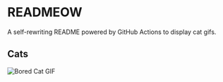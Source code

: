 # READMEOW

A self-rewriting README powered by GitHub Actions to display cat gifs.

## Cats

![Bored Cat GIF](https://media0.giphy.com/media/v1.Y2lkPTlhY2QwMmRhdzN5YXhvMmgyeG1rdWRoMWYwYXQ5b296Y29nY2J2ZmlyNHdoMXA0dCZlcD12MV9naWZzX3NlYXJjaCZjdD1n/mlvseq9yvZhba/200.gif)
